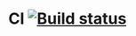 # CI [![Build status](https://ci.appveyor.com/api/projects/status/j7qdbetacrtj0rcr?svg=true)](https://ci.appveyor.com/project/8highflyer8/aqaselenide2-2)
